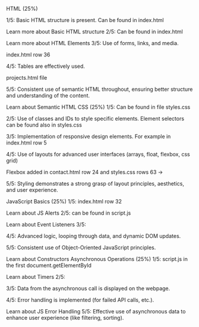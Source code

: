 HTML (25%)

1/5:
Basic HTML structure is present.
Can be found in index.html

Learn more about Basic HTML structure
2/5:
Can be found in index.html

Learn more about HTML Elements
3/5:
Use of forms, links, and media.

index.html row 36

4/5:
Tables are effectively used.

projects.html file

5/5:
Consistent use of semantic HTML throughout, ensuring better structure and understanding of the content.

Learn about Semantic HTML
CSS (25%)
1/5:
Can be found in file styles.css

2/5:
Use of classes and IDs to style specific elements.
Element selectors can be found also in styles.css


3/5:
Implementation of responsive design elements.
For example in index.html row 5

4/5:
Use of layouts for advanced user interfaces (arrays, float, flexbox, css grid)

Flexbox added in contact.html row 24 and styles.css rows 63 ->

5/5:
Styling demonstrates a strong grasp of layout principles, aesthetics, and user experience.

JavaScript Basics (25%)
1/5:
index.html row 32

Learn about JS Alerts
2/5:
can be found in script.js

Learn about Event Listeners
3/5:


4/5:
Advanced logic, looping through data, and dynamic DOM updates.


5/5:
Consistent use of Object-Oriented JavaScript principles.

Learn about Constructors
Asynchronous Operations (25%)
1/5:
script.js in the first document.getElementById

Learn about Timers
2/5:


3/5:
Data from the asynchronous call is displayed on the webpage.

4/5:
Error handling is implemented (for failed API calls, etc.).

Learn about JS Error Handling
5/5:
Effective use of asynchronous data to enhance user experience (like filtering, sorting).
